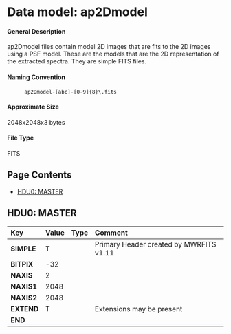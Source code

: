 
# Data model: ap2Dmodel



#### General Description
ap2Dmodel files contain model 2D images that are fits to the 2D images using
a PSF model. These are the models that are the 2D representation of the
extracted spectra. They are simple FITS files.


#### Naming Convention
<dd id="filename"><code>ap2Dmodel-[abc]-[0-9]{8}\.fits</code></dd>


#### Approximate Size
2048x2048x3 bytes


#### File Type
FITS


## Page Contents
* [HDU0: MASTER](#hdu0-master)

## HDU0: MASTER



| **Key** | **Value** | **Type** | **Comment** |
| :--- | :----- | :---- | :------- |
| **SIMPLE** |                     T  | 		 | Primary Header created by MWRFITS v1.11 | 
| **BITPIX** |                   -32  | 		 | 		 | 
| **NAXIS** |                     2  | 		 | 		 | 
| **NAXIS1** |                  2048  | 		 | 		 | 
| **NAXIS2** |                  2048  | 		 | 		 | 
| **EXTEND** |                     T  | 		 | Extensions may be present | 
| **END** | 		 | 		 | 		 | 


